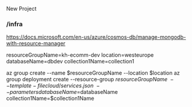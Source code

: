 New Project

### /infra

https://docs.microsoft.com/en-us/azure/cosmos-db/manage-mongodb-with-resource-manager

resourceGroupName=kh-ecomm-dev
location=westeurope
databaseName=dbdev
collection1Name=collection1

az group create --name $resourceGroupName --location $location
az group deployment create --resource-group $resourceGroupName \
  --template-file cloud/services.json \
  --parameters databaseName=$databaseName collection1Name=$collection1Name 